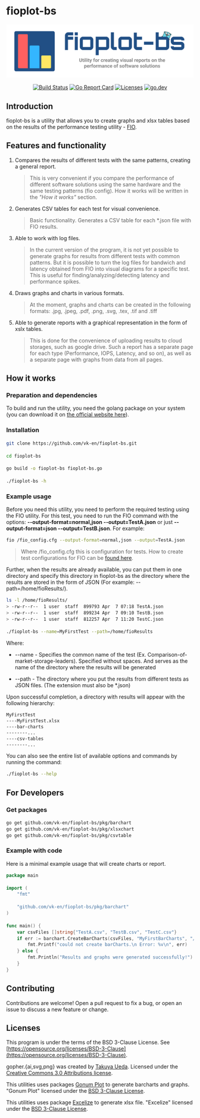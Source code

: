 # fioplot-bs

<p align="center"><img width="650" src="./fioplot-bs.svg" alt="fioplot-bs logo"></p>

<p align="center">
    <a href="https://github.com/vk-en/fioplot-bs/actions/workflows/build.yml"><img src="https://github.com/vk-en/fioplot-bs/actions/workflows/build.yml/badge.svg" alt="Build Status"></a>
    <a href="https://goreportcard.com/report/github.com/vk-en/fioplot-bs"><img src="https://goreportcard.com/badge/github.com/vk-en/fioplot-bs" alt="Go Report Card"></a>
    <a href="https://opensource.org/licenses/BSD-3-Clause"><img src="https://img.shields.io/badge/license-bsd-orange.svg" alt="Licenses"></a>
    <a href="https://pkg.go.dev/github.com/vk-en/fioplot-bs"><img src="https://img.shields.io/badge/go.dev-reference-007d9c?logo=go&logoColor=white" alt="go.dev"></a>
</p>

## Introduction

fioplot-bs is a utility that allows you to create graphs and xlsx tables based
on the results of the performance testing utility - [FIO](https://fio.readthedocs.io/en/latest/fio_doc.html).

## Features and functionality

1. Compares the results of different tests with the same patterns, creating a general report.

   > This is very convenient if you compare the performance of different software solutions using the same hardware and the same testing patterns (fio config). How it works will be written in the _"How it works"_ section.

2. Generates CSV tables for each test for visual convenience.

   > Basic functionality. Generates a CSV table for each \*.json file with FIO results.

3. Able to work with log files.

   > In the current version of the program, it is not yet possible to generate graphs for results from different tests with common patterns. But it is possible to turn the log files for bandwich and latency obtained from FIO into visual diagrams for a specific test. This is useful for finding/analyzing/detecting latency and performance spikes.

4. Draws graphs and charts in various formats.

   > At the moment, graphs and charts can be created in the following formats:
   > .jpg, .jpeg, .pdf, .png, .svg, .tex, .tif and .tiff

5. Able to generate reports with a graphical representation in the form of xslx tables.
   > This is done for the convenience of uploading results to cloud storages, such as google drive. Such a report has a separate page for each type (Performance, IOPS, Latency, and so on), as well as a separate page with graphs from data from all pages.

## How it works

### Preparation and dependencies

To build and run the utility, you need the golang package on your system (you can download it on [the official website here](https://go.dev/dl/)).

### Installation

```bash
git clone https://github.com/vk-en/fioplot-bs.git

cd fioplot-bs

go build -o fioplot-bs fioplot-bs.go

./fioplot-bs -h
```

### Example usage

Before you need this utility, you need to perform the required testing using the FIO utility.
For this test, you need to run the FIO command with the options: **--output-format=normal,json --output=TestA.json** or just **--output-format=json --output=TestB.json**. For example:

```bash
fio /fio_config.cfg --output-format=normal,json --output=TestA.json
```

> Where /fio_config.cfg this is configuration for tests. How to create test configurations for FIO can be [found here](https://fio.readthedocs.io/en/latest/fio_doc.html#job-file-format).

Further, when the results are already available, you can put them in one directory and specify this directory in fioplot-bs as the directory where the results are stored in the form of JSON (For example: --path=/home/fioResults/).

```bash
ls -l /home/fioResults/
> -rw-r--r--  1 user  staff  899793 Apr  7 07:18 TestA.json
> -rw-r--r--  1 user  staff  899234 Apr  7 09:10 TestB.json
> -rw-r--r--  1 user  staff  812257 Apr  7 11:20 TestC.json

./fioplot-bs --name=MyFirstTest --path=/home/fioResults
```

Where:

- --name - Specifies the common name of the test (Ex. Comparison-of-market-storage-leaders). Specified without spaces. And serves as the name of the directory where the results will be generated

- --path - The directory where you put the results from different tests as JSON files. (The extension must also be \*.json)

Upon successful completion, a directory with results will appear with the following hierarchy:

```text
MyFirstTest
----MyFirstTest.xlsx
----bar-charts
--------...
----csv-tables
--------...
```

You can also see the entire list of available options and commands by running the command:

```bash
./fioplot-bs --help
```

## For Developers

### Get packages

```bash
go get github.com/vk-en/fioplot-bs/pkg/barchart
go get github.com/vk-en/fioplot-bs/pkg/xlsxchart
go get github.com/vk-en/fioplot-bs/pkg/csvtable
```

### Example with code

Here is a minimal example usage that will create charts or report.

```go
package main

import (
    "fmt"

    "github.com/vk-en/fioplot-bs/pkg/barchart"
)

func main() {
    var csvFiles []string{"TestA.csv", "TestB.csv", "TestC.csv"}
    if err := barchart.CreateBarCharts(csvFiles, "MyFirstBarCharts", "/home/MyReport/", "svg"); err != nil {
        fmt.Printf("could not create barCharts.\n Error: %v\n", err)
    } else {
        fmt.Println("Results and graphs were generated successfully!")
    }
}
```

## Contributing

Contributions are welcome! Open a pull request to fix a bug, or open an issue to discuss a new feature or change.

## Licenses

This program is under the terms of the BSD 3-Clause License. See [https://opensource.org/licenses/BSD-3-Clause](https://opensource.org/licenses/BSD-3-Clause).

gopher.{ai,svg,png} was created by [Takuya Ueda](https://twitter.com/tenntenn). Licensed under the [Creative Commons 3.0 Attributions license](http://creativecommons.org/licenses/by/3.0/).

This utilities uses packages [Gonum Plot](https://github.com/gonum/plot) to generate barcharts and graphs. "Gonum Plot" licensed under the [BSD 3-Clause License](https://opensource.org/licenses/BSD-3-Clause).

This utilities uses package [Excelize](https://github.com/qax-os/excelize) to generate xlsx file. "Excelize" licensed under the [BSD 3-Clause License](https://opensource.org/licenses/BSD-3-Clause).
